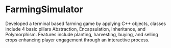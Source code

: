 # FarmingSimulator

Developed a terminal based farming game by applying C++ objects, classes include 4 basic pillars Abstraction, Encapsulation, Inheritance, and Polymorphism.
Features include planting, harvesting, buying, and selling crops enhancing player engagement through an interactive process.
